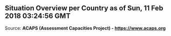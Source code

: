 ## Situation Overview per Country as of Sun, 11 Feb 2018 03:24:56 GMT

Source: **ACAPS (Assessment Capacities Project) - https://www.acaps.org**